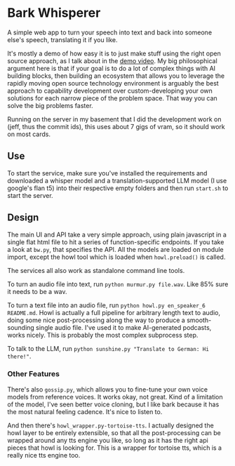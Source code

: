 # Bark Whisperer

A simple web app to turn your speech into text and back into someone else's speech, translating it if you like. 

It's mostly a demo of how easy it is to just make stuff using the right open source approach, as I talk about in the [demo video](https://youtu.be/wCj3jZNeyI4). My big philosophical argument here is that if your goal is to do a lot of complex things with AI building blocks, then building an ecosystem that allows you to leverage the rapidly moving open source technology environment is arguably the best approach to capability development over custom-developing your own solutions for each narrow piece of the problem space. That way you can solve the big problems faster.

Running on the server in my basement that I did the development work on (jeff, thus the commit ids), this uses about 7 gigs of vram, so it should work on most cards.

## Use

To start the service, make sure you've installed the requirements and downloaded a whisper model and a translation-supported LLM model (I use google's flan t5) into their respective empty folders and then run `start.sh` to start the server.

## Design

The main UI and API take a very simple approach, using plain javascript in a single flat html file to hit a series of function-specific endpoints. If you take a look at `bw.py`, that specifies the API. All the models are loaded on module import, except the howl tool which is loaded when `howl.preload()` is called.

The services all also work as standalone command line tools.

To turn an audio file into text, run `python murmur.py file.wav`. Like 85% sure it needs to be a wav.

To turn a text file into an audio file, run `python howl.py en_speaker_6 README.md`. Howl is actually a full pipeline for arbitrary length text to audio, doing some nice post-processing along the way to produce a smooth-sounding single audio file. I've used it to make AI-generated podcasts, works nicely. This is probably the most complex subprocess step.

To talk to the LLM, run `python sunshine.py "Translate to German: Hi there!"`.

### Other Features

There's also `gossip.py`, which allows you to fine-tune your own voice models from reference voices. It works okay, not great. Kind of a limitation of the model, I've seen better voice cloning, but I like bark because it has the most natural feeling cadence. It's nice to listen to.

And then there's `howl_wrapper.py-tortoise-tts`. I actually designed the howl layer to be entirely extensible, so that all the post-processing can be wrapped around any tts engine you like, so long as it has the right api pieces that howl is looking for. This is a wrapper for tortoise tts, which is a really nice tts engine too.
